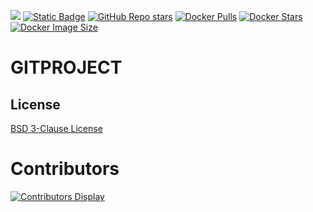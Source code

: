 [![](https://img.shields.io/maintenance/yes/2024)](https://github.com/jcivitel/)
[![Static Badge](https://img.shields.io/badge/GitHub-jcivitell-green?logo=github)](https://github.com/jcivitel/GITPROJECT)
[![GitHub Repo stars](https://img.shields.io/github/stars/jcivitel/GITPROJECT)](https://github.com/jcivitel/GITPROJECT)
[![Docker Pulls](https://img.shields.io/docker/pulls/jcivitell/GITPROJECT?logo=docker)](https://hub.docker.com/r/jcivitell/GITPROJECT)
[![Docker Stars](https://img.shields.io/docker/stars/jcivitell/GITPROJECT?logo=docker)](https://hub.docker.com/r/jcivitell/GITPROJECT)
[![Docker Image Size](https://img.shields.io/docker/image-size/jcivitell/GITPROJECT/latest?logo=docker)](https://hub.docker.com/r/jcivitell/GITPROJECT)

# GITPROJECT

## License

[BSD 3-Clause License](LICENSE)

# Contributors
[![Contributors Display](https://badges.pufler.dev/contributors/jcivitel/GITPROJECT?size=50&padding=5&bots=false)](https://github.com/jcivitel/GITPROJECT/graphs/contributors)

